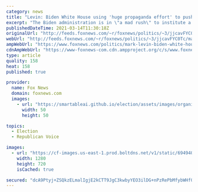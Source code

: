 ```yaml
---
category: news
title: "Levin: Biden White House using 'huge propaganda effort' to push 'tyrannical agenda,' claim vaccine credit"
excerpt: "The Biden administration is in \"a mad rush\" to institute a \"radical, tyrannical agenda\" as quickly as possible with minimal scrutiny, \"Life, Liberty & Levin\" host Mark Levin argued Sunday."
publishedDateTime: 2021-03-14T11:30:18Z
originalUrl: "http://feeds.foxnews.com/~r/foxnews/politics/~3/jjcavFYC0Tc/mark-levin-biden-white-house-propaganda-campaign"
webUrl: "http://feeds.foxnews.com/~r/foxnews/politics/~3/jjcavFYC0Tc/mark-levin-biden-white-house-propaganda-campaign"
ampWebUrl: "https://www.foxnews.com/politics/mark-levin-biden-white-house-propaganda-campaign.amp"
cdnAmpWebUrl: "https://www-foxnews-com.cdn.ampproject.org/c/s/www.foxnews.com/politics/mark-levin-biden-white-house-propaganda-campaign.amp"
type: article
quality: 158
heat: 158
published: true

provider:
  name: Fox News
  domain: foxnews.com
  images:
    - url: "https://smartableai.github.io/election/assets/images/organizations/foxnews.com-50x50.jpg"
      width: 50
      height: 50

topics:
  - Election
  - Republican Voice

images:
  - url: "https://cf-images.us-east-1.prod.boltdns.net/v1/static/694940094001/b3c5b849-d650-48b2-9a7c-0c5540d5eccc/b4f75905-f0b6-4447-9b85-b378fba51502/1280x720/match/image.jpg"
    width: 1280
    height: 720
    isCached: true

secured: "dcA9Ptyj+ZSQkzELmalIgjE2kCTT9JgC3kwbyYEO3ilDG+nPzRePbMfybWHf0l5HjlWPYT1NsFsDY/aVReG1tO2fkkNKjzt1NOnTQ1djYYZNQe7mWZXacZNfgttxwuTyxFvuxOri7IS4AS/9rm2WJWkl3CR84SMlF8raRlpv1XYujgB930CBH2X6Q5VRJqwffKqPCdePu3iC72d8iDT/kqI4nldOOSpeigxY8DcBXU4DhuThRhYiqteqfRyb44giquJLXS/XYcxVCNpVfa17IS6VojdqnGtp22XoedxFY5inI4KOfHdfBbQKE08jAOxCGaE/dj8iRfnbF5Tw1hNV+xbZoWLzoRDWdrV4XTAb2Og=;6OSLsvuHGrI+0V2FR5TSgw=="
---
```


